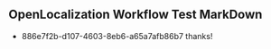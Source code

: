 ## OpenLocalization Workflow Test MarkDown
* 886e7f2b-d107-4603-8eb6-a65a7afb86b7 thanks!

<!--HONumber=Aug16_HO1-->


